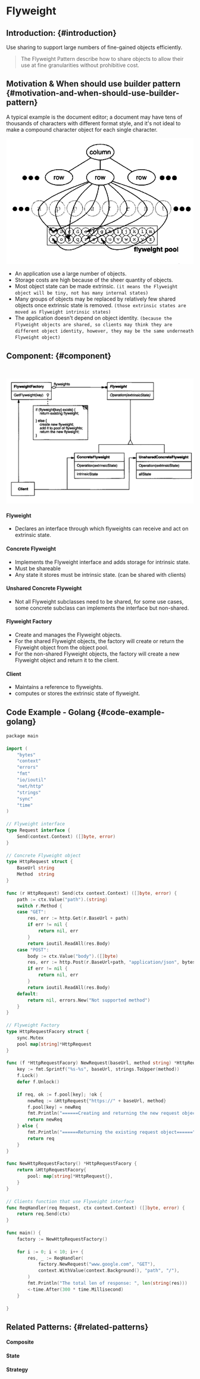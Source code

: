 # Flyweight

## Introduction: {#introduction}

​Use sharing to support large numbers of fine-gained objects efficiently.

> The Flyweight Pattern describe how to share objects to allow their use at fine granularities without prohibitive cost.

## Motivation & When should use builder pattern {#motivation-and-when-should-use-builder-pattern}

​A typical example is the document editor; a document may have tens of thousands of characters with different format style, and it's not ideal to make a compound character object for each single character.

![](../.gitbook/assets/image%20%283%29.png)

* An application use a large number of objects.
* Storage costs are high because of the sheer quantity of objects.
* Most object state can be made extrinsic. `(it means the Flyweight object will be tiny, not has many internal states)`
* Many groups of objects may be replaced by relatively few shared objects once extrinsic state is removed. `(those extrinsic states are moved as Flyweight intrinsic states)`
* The application doesn't depend on object identity.  `(because the Flyweight objects are shared, so clients may think they are different object identity, however, they may be the same underneath Flyweight object)`

## Component: {#component}

​

![](../.gitbook/assets/image%20%2810%29.png)

#### Flyweight

* Declares an interface through which flyweights can receive and act on extrinsic state.

#### Concrete Flyweight

* Implements the Flyweight interface and adds storage for intrinsic state.
* Must be shareable
* Any state it stores must be intrinsic state. \(can be shared with clients\)

#### Unshared Concrete Flyweight

* Not all Flyweight subclasses need to be shared, for some use cases, some concrete subclass can implements the interface but non-shared.

#### Flyweight Factory

* Create and manages the Flyweight objects.
* For the shared Flyweight objects, the factory will create or return the Flyweight object from the object pool.
* For the non-shared Flyweight objects, the factory will create a new Flyweight object and return it to the client.

#### Client

* Maintains a reference to flyweights.
* computes or stores the extrinsic state of flyweight.

## Code Example - Golang {#code-example-golang}

```go
​​package main

import (
	"bytes"
	"context"
	"errors"
	"fmt"
	"io/ioutil"
	"net/http"
	"strings"
	"sync"
	"time"
)

// Flyweight interface
type Request interface {
	Send(context.Context) ([]byte, error)
}

// Concrete Flyweight object
type HttpRequest struct {
	BaseUrl string
	Method  string
}

func (r HttpRequest) Send(ctx context.Context) ([]byte, error) {
	path := ctx.Value("path").(string)
	switch r.Method {
	case "GET":
		res, err := http.Get(r.BaseUrl + path)
		if err != nil {
			return nil, err
		}
		return ioutil.ReadAll(res.Body)
	case "POST":
		body := ctx.Value("body").([]byte)
		res, err := http.Post(r.BaseUrl+path, "application/json", bytes.NewReader(body))
		if err != nil {
			return nil, err
		}
		return ioutil.ReadAll(res.Body)
	default:
		return nil, errors.New("Not supported method")
	}
}

// Flyweight Factory
type HttpRequestFacory struct {
	sync.Mutex
	pool map[string]*HttpRequest
}

func (f *HttpRequestFacory) NewRequest(baseUrl, method string) *HttpRequest {
	key := fmt.Sprintf("%s-%s", baseUrl, strings.ToUpper(method))
	f.Lock()
	defer f.Unlock()

	if req, ok := f.pool[key]; !ok {
		newReq := &HttpRequest{"https://" + baseUrl, method}
		f.pool[key] = newReq
		fmt.Println("======Creating and returning the new request object======")
		return newReq
	} else {
		fmt.Println("======Returning the existing request object======")
		return req
	}
}

func NewHttpRequestFactory() *HttpRequestFacory {
	return &HttpRequestFacory{
		pool: map[string]*HttpRequest{},
	}
}

// Clients function that use Flyweight interface
func ReqHandler(req Request, ctx context.Context) ([]byte, error) {
	return req.Send(ctx)
}

func main() {
	factory := NewHttpRequestFactory()

	for i := 0; i < 10; i++ {
		res, _ := ReqHandler(
			factory.NewRequest("www.google.com", "GET"),
			context.WithValue(context.Background(), "path", "/"),
		)
		fmt.Println("The total len of response: ", len(string(res)))
		<-time.After(300 * time.Millisecond)
	}

}

```

## Related Patterns: {#related-patterns}

#### Composite

#### State

#### Strategy

​

​

​

